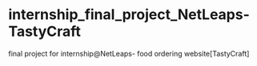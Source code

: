 # internship_final_project_NetLeaps-TastyCraft
final project for internship@NetLeaps- food ordering website[TastyCraft]
